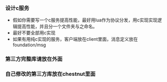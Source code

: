### 设计c服务
- 假如你需要写一个c服务提高性能，最好用lua作为协议分发，用c实现实现逻辑提高性能，并且分一个文件夹与之命名。
- 最好不要全部用c实现
- 如果有用纯c实现的服务，客户端放在client里面，消息定义放在foundation/msg
### 第三方完整库请放在外面
### 自己修改的第三方库放在chestnut里面